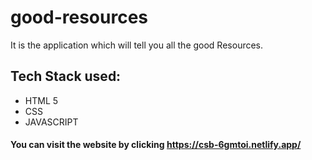 # good-resources
It is the application which will tell you all the good Resources. 
## Tech Stack used:
* HTML 5
* CSS
* JAVASCRIPT

#### You can visit the website by clicking  https://csb-6gmtoi.netlify.app/

